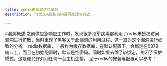 ```yaml
---
title: redis未授权访问漏洞
description: redis未授权访问漏洞原理与实战

---
```

#漏洞概述
之前做应急响应工作时，发现很多挖矿病毒都利用了redis未授权访问漏洞进行扩散，当时重现了黑客关于此漏洞的利用过程。这一篇对这个漏洞进行细致的分析。
redis数据库，一般作为缓存数据库，在默认配置下，会绑定在6379端口上，而且在初始配置时，默认是空密码。同时如果去除了ip绑定，关闭了保护模式，这是便允许外网任何一台主机连接。
至于redis的安装与配置可以参考：